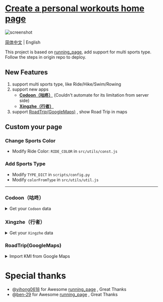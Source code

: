 # [Create a personal workouts home page](http://workouts.ben29.xyz)

![screenshot](https://user-images.githubusercontent.com/6956444/163125711-24d0ad99-490d-4c04-b89f-5b7fe776eb38.png)

[简体中文](README-CN.md) | English

This project is based on [running_page](https://github.com/yihong0618/running_page), add support for multi sports type. Follow the steps in origin repo to deploy.

## New Features

1. support multi sports type, like Ride/Hike/Swim/Rowing
1. support new apps
   - **[Codoon（咕咚）](#codoon咕咚)** (Couldn't automate for its limitation from server side)
   - **[Xingzhe（行者）](#xingzhe行者)**
1. support [RoadTrip(GoogleMaps)](#roadtripgooglemaps) , show Road Trip in maps

## Custom your page

### Change Sports Color

- Modify Ride Color: `RIDE_COLOR` in `src/utils/const.js`

### Add Sports Type

- Modify `TYPE_DICT` in `scripts/config.py`
- Modify `colorFromType` in `src/utils/util.js`

---

### Codoon（咕咚）

<details>
<summary>Get your <code>Codoon</code> data</summary>

```python
python3(python) scripts/codoon_sync.py ${your mobile or email} ${your password}
```

example：

```python
python3(python) scripts/codoon_sync.py 13333xxxx xxxx
```

> use `--with-gpx` flag to save your gpx data
>
> use `--from-auth-token` flag to login by refresh_token&user_id

![image](https://user-images.githubusercontent.com/6956444/105690972-9efaab00-5f37-11eb-905c-65a198ad2300.png)

example：

```python
python3(python) scripts/codoon_sync.py 54bxxxxxxx fefxxxxx-xxxx-xxxx --from-auth-token
```

</details>

### Xingzhe（行者）

<details>
<summary>Get your <code>Xingzhe</code> data</summary>

```python
python3(python) scripts/xingzhe_sync.py ${your mobile or email} ${your password}
```

example：

```python
python3(python) scripts/xingzhe_sync.py 13333xxxx xxxx
```

> use `--with-gpx` flag to save your gpx data
>
> use `--from-auth-token` flag to login by refresh_token&user_id

![image](https://user-images.githubusercontent.com/6956444/106879771-87c97380-6716-11eb-9c28-fbf70e15e1c3.png)

example：

```python
python3(python) scripts/xingzhe_sync.py w0xxx 185000 --from-auth-token
```

</details>

### RoadTrip(GoogleMaps)

<details>
<summary>Import KMl from Google Maps</summary>

1. Create map in [Google Maps](https://www.google.com/maps/d/) (keep route in one Layer)
2. Export Layer to KML file
3. Rename the file to `import.kml` and place it into `scripts`
4. Modify `scripts/kml2polyline.py`, fill in the trip info

```
# TODO modify here
# trip name
track.name = "2020-10 Tibet Road Trip"
# start/end time Year-Month-Day-Hour-Minute
track.start_time = datetime(2020, 9, 29, 10, 0)
track.end_time = datetime(2020, 10, 10, 18, 0)
# total distance
distance = 4000  # KM
# total days
days = 12
# average daily distacnce
hours_per_day = 6
```

5. Execute in Console

```python
python3(python) scripts\kml2polyline.py
```

</details>

# Special thanks

- @[yihong0618](https://github.com/yihong0618) for Awesome [running_page](https://github.com/yihong0618/running_page) , Great Thanks
- @[ben-29](https://github.com/ben-29) for Awesome [running_page](https://github.com/ben-29/workouts_page) , Great Thanks
